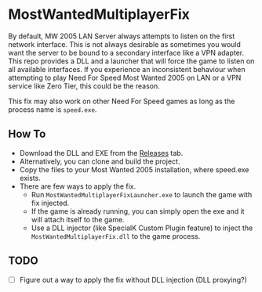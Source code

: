 # MostWantedMultiplayerFix

By default, MW 2005 LAN Server always attempts to listen on the first network interface. This is not always desirable as sometimes you would want the server to be bound to a secondary interface like a VPN adapter. This repo provides a DLL and a launcher that will force the game to listen on all available interfaces. If you experience an inconsistent behaviour when attempting to play Need For Speed Most Wanted 2005 on LAN or a VPN service like Zero Tier, this could be the reason.

This fix may also work on other Need For Speed games as long as the process name is `speed.exe`.

## How To

- Download the DLL and EXE from the [Releases](https://github.com/rajiteh/MostWantedMultiplayerFix/releases/) tab.
- Alternatively, you can clone and build the project.
- Copy the files to your Most Wanted 2005 installation, where speed.exe exists.
- There are few ways to apply the fix.
  - Run `MostWantedMultiplayerFixLauncher.exe` to launch the game with fix injected.
  - If the game is already running, you can simply open the exe and it will attach itself to the game.
  - Use a DLL injector (like SpecialK Custom Plugin feature) to inject the `MostWantedMultiplayerFix.dll` to the game process.
 
## TODO

- [ ] Figure out a way to apply the fix without DLL injection (DLL proxying?)
 
 

